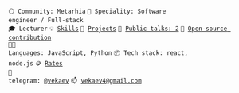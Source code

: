 <code>⚪ Community: Metarhia</code>
<code>👷 Speciality: Software engineer / Full-stack</code><br>
<code>🎓 Lecturer</code>
<code>💡 [Skills](SKILLS.md)</code>
<code>🧻 [Projects](PROJECTS.md)</code>
<code>📢 [Public talks: 2](TALKS.md)</code>
<code>👀 [Open-source contribution](CONTRIBUTION.md)</code><br>
<code>🧑‍💻 Languages: JavaScript, Python</code>
<code>📦 Tech stack: react, node.js</code>
<code>🪙 [Rates](RATES.md)</code><br>
<code>💬 telegram: [@vekaev](https://telegram.me/vekaev)</code>
<code>📫 [vekaev4@gmail.com](mailto:vekaev4@gmail.com)</code>
